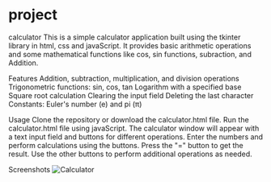 # project
calculator
This is a simple calculator application built using the tkinter library in html, css and javaScript. It provides basic arithmetic operations and some mathematical functions like cos, sin functions, subraction, and Addition.

Features
Addition, subtraction, multiplication, and division operations
Trigonometric functions: sin, cos, tan
Logarithm with a specified base
Square root calculation
Clearing the input field
Deleting the last character
Constants: Euler's number (e) and pi (π)

Usage
Clone the repository or download the calculator.html file.
Run the calculator.html file using javaScript.
The calculator window will appear with a text input field and buttons for different operations.
Enter the numbers and perform calculations using the buttons.
Press the "=" button to get the result.
Use the other buttons to perform additional operations as needed.

Screenshots
![Calculator](https://github.com/Codzahm/project/assets/123078736/b7ac6e10-d39a-4584-979d-19089fe273f4)
